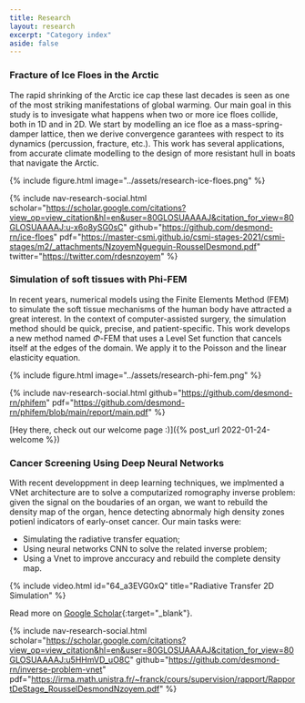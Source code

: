 ```yaml
---
title: Research
layout: research
excerpt: "Category index"
aside: false
---
```



### Fracture of Ice Floes in the Arctic
The rapid shrinking of the Arctic ice cap these last decades is seen as one of the most striking
manifestations of global warming. Our main goal in this study is to invesigate what happens when two or more ice floes collide, both in 1D and in 2D. We start by modelling an ice floe as a mass-spring-damper lattice, then we derive convergence garantees with respect to its dynamics (percussion, fracture, etc.). This work has several applications, from accurate climate modelling to the design of more resistant hull in boats that navigate the Arctic. 

{% include figure.html image="../assets/research-ice-floes.png" %}

<!-- Read more on [Google Scholar](https://scholar.google.com/citations?view_op=view_citation&hl=en&user=80GLOSUAAAAJ&citation_for_view=80GLOSUAAAAJ:u-x6o8ySG0sC){:target="_blank"}, or get the [PDF](https://master-csmi.github.io/csmi-stages-2021/csmi-stages/m2/_attachments/NzoyemNgueguin-RousselDesmond.pdf){:target="_blank"}. -->

{% include nav-research-social.html scholar="https://scholar.google.com/citations?view_op=view_citation&hl=en&user=80GLOSUAAAAJ&citation_for_view=80GLOSUAAAAJ:u-x6o8ySG0sC" github="https://github.com/desmond-rn/ice-floes" pdf="https://master-csmi.github.io/csmi-stages-2021/csmi-stages/m2/_attachments/NzoyemNgueguin-RousselDesmond.pdf"  twitter="https://twitter.com/rdesnzoyem" %}

### Simulation of soft tissues with Phi-FEM
In recent years, numerical models using the Finite Elements Method (FEM) to simulate the soft tissue mechanisms of the human body have attracted a great interest. In the context of computer-assisted surgery, the simulation method should be quick, precise, and patient-specific. This work develops a new method named $\Phi$-FEM that uses a Level Set function that cancels itself at the edges of the domain. We apply it to the Poisson and the linear elasticity equation.

{% include figure.html image="../assets/research-phi-fem.png" %}

<!-- Get the [PDF](https://github.com/desmond-rn/phifem/blob/main/report/main.pdf){:target="_blank"}. -->

{% include nav-research-social.html github="https://github.com/desmond-rn/phifem" pdf="https://github.com/desmond-rn/phifem/blob/main/report/main.pdf" %}


[Hey there, check out our welcome page :)]({% post_url 2022-01-24-welcome %})

### Cancer Screening Using Deep Neural Networks

With recent developpment in deep learning techniques, we implmented a VNet architecture are to solve a computarized romography inverse problem: given the signal on the boudaries of an organ, we want to rebuild the density map of the organ, hence detecting abnormaly high density zones potienl indicators of early-onset cancer. Our main tasks were:
- Simulating the radiative transfer equation;
- Using neural networks CNN to solve the related inverse problem;
- Using a Vnet to improve anccuracy and rebuild the complete density map.

{% include video.html id="64_a3EVG0xQ" title="Radiative Transfer 2D Simulation" %}

Read more on [Google Scholar](https://scholar.google.com/citations?view_op=view_citation&hl=en&user=80GLOSUAAAAJ&citation_for_view=80GLOSUAAAAJ:u5HHmVD_uO8C){:target="_blank"}.

{% include nav-research-social.html scholar="https://scholar.google.com/citations?view_op=view_citation&hl=en&user=80GLOSUAAAAJ&citation_for_view=80GLOSUAAAAJ:u5HHmVD_uO8C" github="https://github.com/desmond-rn/inverse-problem-vnet" pdf="https://irma.math.unistra.fr/~franck/cours/supervision/rapport/RapportDeStage_RousselDesmondNzoyem.pdf" %}
